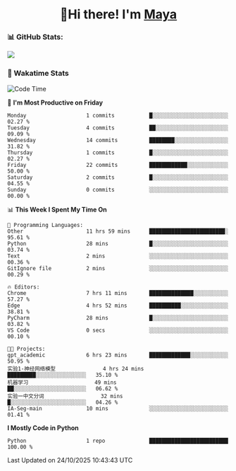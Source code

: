  <h1 align="center">👋Hi there! I'm <a href="https://liumyblog.cn">Maya</a></h1>

### 📊 GitHub Stats:
<p href="https://github.com/anuraghazra/github-readme-stats">
<img align="left" src="https://github-readme-stats.vercel.app/api?username=liumy-lay&show_icons=true&title_color=ffffff&icon_color=ffffff&text_color=ffffff&bg_color=D80835&hide_title=true" />
</p>
<br clear="left"/>

### 🚀 Wakatime Stats
<!--START_SECTION:waka-->
![Code Time](http://img.shields.io/badge/Code%20Time-237%20hrs%2032%20mins-blue)

📅 **I'm Most Productive on Friday** 

```text
Monday                   1 commits           █░░░░░░░░░░░░░░░░░░░░░░░░   02.27 % 
Tuesday                  4 commits           ██░░░░░░░░░░░░░░░░░░░░░░░   09.09 % 
Wednesday                14 commits          ████████░░░░░░░░░░░░░░░░░   31.82 % 
Thursday                 1 commits           █░░░░░░░░░░░░░░░░░░░░░░░░   02.27 % 
Friday                   22 commits          ████████████░░░░░░░░░░░░░   50.00 % 
Saturday                 2 commits           █░░░░░░░░░░░░░░░░░░░░░░░░   04.55 % 
Sunday                   0 commits           ░░░░░░░░░░░░░░░░░░░░░░░░░   00.00 % 
```


📊 **This Week I Spent My Time On** 

```text
💬 Programming Languages: 
Other                    11 hrs 59 mins      ████████████████████████░   95.61 % 
Python                   28 mins             █░░░░░░░░░░░░░░░░░░░░░░░░   03.74 % 
Text                     2 mins              ░░░░░░░░░░░░░░░░░░░░░░░░░   00.36 % 
GitIgnore file           2 mins              ░░░░░░░░░░░░░░░░░░░░░░░░░   00.29 % 

🔥 Editors: 
Chrome                   7 hrs 11 mins       ██████████████░░░░░░░░░░░   57.27 % 
Edge                     4 hrs 52 mins       ██████████░░░░░░░░░░░░░░░   38.81 % 
PyCharm                  28 mins             █░░░░░░░░░░░░░░░░░░░░░░░░   03.82 % 
VS Code                  0 secs              ░░░░░░░░░░░░░░░░░░░░░░░░░   00.10 % 

🐱‍💻 Projects: 
gpt_academic             6 hrs 23 mins       █████████████░░░░░░░░░░░░   50.95 % 
实验1-神经网络模型               4 hrs 24 mins       █████████░░░░░░░░░░░░░░░░   35.10 % 
机器学习                     49 mins             ██░░░░░░░░░░░░░░░░░░░░░░░   06.62 % 
实验一中文分词                  32 mins             █░░░░░░░░░░░░░░░░░░░░░░░░   04.26 % 
IA-Seg-main              10 mins             ░░░░░░░░░░░░░░░░░░░░░░░░░   01.41 % 
```

**I Mostly Code in Python** 

```text
Python                   1 repo              █████████████████████████   100.00 % 
```




 Last Updated on 24/10/2025 10:43:43 UTC
<!--END_SECTION:waka-->
